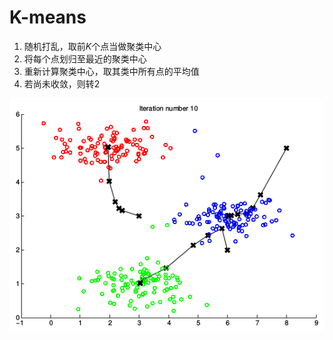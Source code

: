 # K-means

1. 随机打乱，取前$K$个点当做聚类中心
2. 将每个点划归至最近的聚类中心
3. 重新计算聚类中心，取其类中所有点的平均值
4. 若尚未收敛，则转2

![](pic/kmeans.png)

